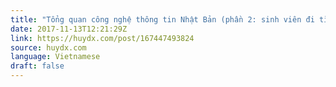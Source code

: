 ```yaml
---
title: "Tổng quan công nghệ thông tin Nhật Bản (phần 2: sinh viên đi tìm việc)"
date: 2017-11-13T12:21:29Z
link: https://huydx.com/post/167447493824
source: huydx.com
language: Vietnamese
draft: false
---
```

